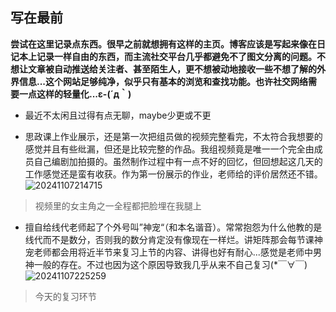 ## 写在最前
**尝试在这里记录点东西。很早之前就想拥有这样的主页。博客应该是写起来像在日记本上记录一样自由的东西，而主流社交平台几乎都避免不了图文分离的问题。不想让文章被自动推送给关注者、甚至陌生人，更不想被动地接收一些不想了解的外界信息...这个网站足够纯净，似乎只有基本的浏览和查找功能。也许社交网络需要一点这样的轻量化...ε-(´д｀)**

- 最近不太闲且过得有点无聊，maybe少更或不更

- 思政课上作业展示，还是第一次把组员做的视频完整看完，不太符合我想要的感觉并且有些纰漏，但还是比较完整的作品。我组视频竟是唯一一个完全由成员自己编剧加拍摄的。虽然制作过程中有一点不好的回忆，但回想起这几天的工作感觉还是蛮有收获。作为第一份展示的作业，老师给的评价居然还不错。
![20241107214715](https://github.com/user-attachments/assets/b28e9c52-6cb3-4d8d-b225-7fe2afc8f5fa)
> 视频里的女主角之一全程都把脸埋在我腿上

- 擅自给线代老师起了个外号叫”神宠“（和本名谐音）。常常抱怨为什么他教的是线代而不是数分，否则我的数分肯定没有像现在一样烂。讲矩阵那会每节课神宠老师都会用将近半节来复习上节的内容、讲得也好有耐心...感觉是老师中男神一般的存在。不过也因为这个原因导致我几乎从来不自己复习(*￣∀￣)
![20241107225259](https://github.com/user-attachments/assets/80322db5-bd64-44b5-9d5f-0e98b1e28f4f)
> 今天的复习环节